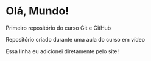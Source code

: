 # Olá, Mundo!
 Primeiro repositório do curso Git e GitHub

Repositório criado durante uma aula do curso em vídeo

Essa linha eu adicionei diretamente pelo site!
